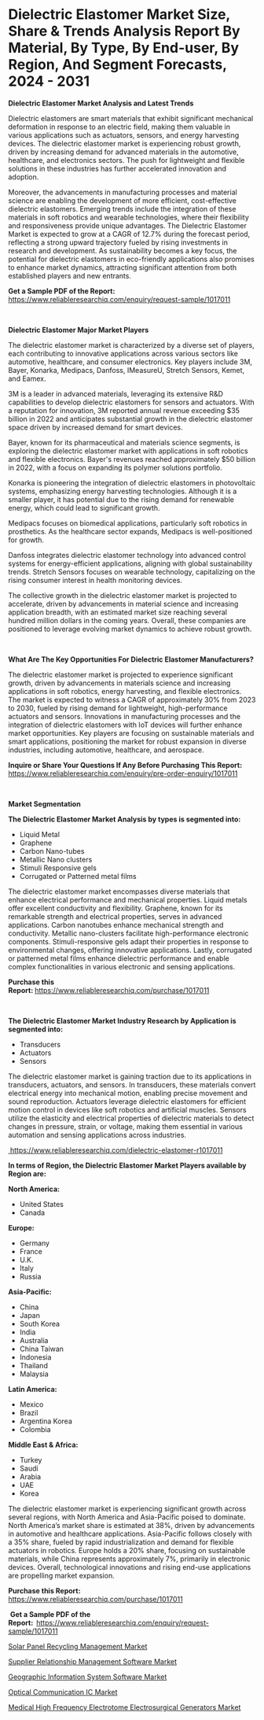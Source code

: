 <p><h1>Dielectric Elastomer Market Size, Share & Trends Analysis Report By Material, By Type, By End-user, By Region, And Segment Forecasts, 2024 - 2031</h1></p><p><strong>Dielectric Elastomer Market Analysis and Latest Trends</strong></p>
<p><p>Dielectric elastomers are smart materials that exhibit significant mechanical deformation in response to an electric field, making them valuable in various applications such as actuators, sensors, and energy harvesting devices. The dielectric elastomer market is experiencing robust growth, driven by increasing demand for advanced materials in the automotive, healthcare, and electronics sectors. The push for lightweight and flexible solutions in these industries has further accelerated innovation and adoption. </p><p>Moreover, the advancements in manufacturing processes and material science are enabling the development of more efficient, cost-effective dielectric elastomers. Emerging trends include the integration of these materials in soft robotics and wearable technologies, where their flexibility and responsiveness provide unique advantages. The Dielectric Elastomer Market is expected to grow at a CAGR of 12.7% during the forecast period, reflecting a strong upward trajectory fueled by rising investments in research and development. As sustainability becomes a key focus, the potential for dielectric elastomers in eco-friendly applications also promises to enhance market dynamics, attracting significant attention from both established players and new entrants.</p></p>
<p><strong>Get a Sample PDF of the Report:&nbsp;</strong> <a href="https://www.reliableresearchiq.com/enquiry/request-sample/1017011?utm_campaign=1834&utm_medium=2&utm_source=Github&utm_content=ia&utm_term=04122024&utm_id=dielectric-elastomer">https://www.reliableresearchiq.com/enquiry/request-sample/1017011</a></p>
<p>&nbsp;</p>
<p><strong>Dielectric Elastomer Major Market Players</strong></p>
<p><p>The dielectric elastomer market is characterized by a diverse set of players, each contributing to innovative applications across various sectors like automotive, healthcare, and consumer electronics. Key players include 3M, Bayer, Konarka, Medipacs, Danfoss, IMeasureU, Stretch Sensors, Kemet, and Eamex.</p><p>3M is a leader in advanced materials, leveraging its extensive R&D capabilities to develop dielectric elastomers for sensors and actuators. With a reputation for innovation, 3M reported annual revenue exceeding $35 billion in 2022 and anticipates substantial growth in the dielectric elastomer space driven by increased demand for smart devices.</p><p>Bayer, known for its pharmaceutical and materials science segments, is exploring the dielectric elastomer market with applications in soft robotics and flexible electronics. Bayer's revenues reached approximately $50 billion in 2022, with a focus on expanding its polymer solutions portfolio.</p><p>Konarka is pioneering the integration of dielectric elastomers in photovoltaic systems, emphasizing energy harvesting technologies. Although it is a smaller player, it has potential due to the rising demand for renewable energy, which could lead to significant growth.</p><p>Medipacs focuses on biomedical applications, particularly soft robotics in prosthetics. As the healthcare sector expands, Medipacs is well-positioned for growth.</p><p>Danfoss integrates dielectric elastomer technology into advanced control systems for energy-efficient applications, aligning with global sustainability trends. Stretch Sensors focuses on wearable technology, capitalizing on the rising consumer interest in health monitoring devices.</p><p>The collective growth in the dielectric elastomer market is projected to accelerate, driven by advancements in material science and increasing application breadth, with an estimated market size reaching several hundred million dollars in the coming years. Overall, these companies are positioned to leverage evolving market dynamics to achieve robust growth.</p></p>
<p>&nbsp;</p>
<p><strong>What Are The Key Opportunities For Dielectric Elastomer Manufacturers?</strong></p>
<p><p>The dielectric elastomer market is projected to experience significant growth, driven by advancements in materials science and increasing applications in soft robotics, energy harvesting, and flexible electronics. The market is expected to witness a CAGR of approximately 30% from 2023 to 2030, fueled by rising demand for lightweight, high-performance actuators and sensors. Innovations in manufacturing processes and the integration of dielectric elastomers with IoT devices will further enhance market opportunities. Key players are focusing on sustainable materials and smart applications, positioning the market for robust expansion in diverse industries, including automotive, healthcare, and aerospace.</p></p>
<p><strong>Inquire or Share Your Questions If Any Before Purchasing This Report:</strong> <a href="https://www.reliableresearchiq.com/enquiry/pre-order-enquiry/1017011?utm_campaign=1834&utm_medium=2&utm_source=Github&utm_content=ia&utm_term=04122024&utm_id=dielectric-elastomer">https://www.reliableresearchiq.com/enquiry/pre-order-enquiry/1017011</a></p>
<p>&nbsp;</p>
<p><strong>Market Segmentation</strong></p>
<p><strong>The Dielectric Elastomer Market Analysis by types is segmented into:</strong></p>
<p><ul><li>Liquid Metal</li><li>Graphene</li><li>Carbon Nano-tubes</li><li>Metallic Nano clusters</li><li>Stimuli Responsive gels</li><li>Corrugated or Patterned metal films</li></ul></p>
<p><p>The dielectric elastomer market encompasses diverse materials that enhance electrical performance and mechanical properties. Liquid metals offer excellent conductivity and flexibility. Graphene, known for its remarkable strength and electrical properties, serves in advanced applications. Carbon nanotubes enhance mechanical strength and conductivity. Metallic nano-clusters facilitate high-performance electronic components. Stimuli-responsive gels adapt their properties in response to environmental changes, offering innovative applications. Lastly, corrugated or patterned metal films enhance dielectric performance and enable complex functionalities in various electronic and sensing applications.</p></p>
<p><strong>Purchase this Report:&nbsp;</strong><a href="https://www.reliableresearchiq.com/purchase/1017011?utm_campaign=1834&utm_medium=2&utm_source=Github&utm_content=ia&utm_term=04122024&utm_id=dielectric-elastomer">https://www.reliableresearchiq.com/purchase/1017011</a></p>
<p>&nbsp;</p>
<p><strong>The Dielectric Elastomer Market Industry Research by Application is segmented into:</strong></p>
<p><ul><li>Transducers</li><li>Actuators</li><li>Sensors</li></ul></p>
<p><p>The dielectric elastomer market is gaining traction due to its applications in transducers, actuators, and sensors. In transducers, these materials convert electrical energy into mechanical motion, enabling precise movement and sound reproduction. Actuators leverage dielectric elastomers for efficient motion control in devices like soft robotics and artificial muscles. Sensors utilize the elasticity and electrical properties of dielectric materials to detect changes in pressure, strain, or voltage, making them essential in various automation and sensing applications across industries.</p></p>
<p><a href="https://www.reliableresearchiq.com/dielectric-elastomer-r1017011?utm_campaign=1834&utm_medium=2&utm_source=Github&utm_content=ia&utm_term=04122024&utm_id=dielectric-elastomer">&nbsp;https://www.reliableresearchiq.com/dielectric-elastomer-r1017011</a></p>
<p><strong>In terms of Region, the Dielectric Elastomer Market Players available by Region are:</strong></p>
<p>
    <p> <strong> North America: </strong>
        <ul>
            <li>United States</li>
            <li>Canada</li>
        </ul>
        </p> 
    <p> <strong> Europe: </strong>
        <ul>
            <li>Germany</li>
            <li>France</li>
            <li>U.K.</li>
            <li>Italy</li>
            <li>Russia</li>
        </ul>
        </p> 
    <p> <strong> Asia-Pacific: </strong>
        <ul>
            <li>China</li>
            <li>Japan</li>
            <li>South Korea</li>
            <li>India</li>
            <li>Australia</li>
            <li>China Taiwan</li>
            <li>Indonesia</li>
            <li>Thailand</li>
            <li>Malaysia</li>
        </ul>
        </p> 
    <p> <strong> Latin America: </strong>
        <ul>
            <li>Mexico</li>
            <li>Brazil</li>
            <li>Argentina Korea</li>
            <li>Colombia</li>
        </ul>
        </p> 
    <p> <strong> Middle East & Africa: </strong>
        <ul>
            <li>Turkey</li>
            <li>Saudi</li>
            <li>Arabia</li>
            <li>UAE</li>
            <li>Korea</li>
        </ul>
    </p>
    </p>
<p><p>The dielectric elastomer market is experiencing significant growth across several regions, with North America and Asia-Pacific poised to dominate. North America’s market share is estimated at 38%, driven by advancements in automotive and healthcare applications. Asia-Pacific follows closely with a 35% share, fueled by rapid industrialization and demand for flexible actuators in robotics. Europe holds a 20% share, focusing on sustainable materials, while China represents approximately 7%, primarily in electronic devices. Overall, technological innovations and rising end-use applications are propelling market expansion.</p></p>
<p><strong>Purchase this Report: </strong><a href="https://www.reliableresearchiq.com/purchase/1017011?utm_campaign=1834&utm_medium=2&utm_source=Github&utm_content=ia&utm_term=04122024&utm_id=dielectric-elastomer">https://www.reliableresearchiq.com/purchase/1017011</a></p>
<p>&nbsp;<strong>Get a Sample PDF of the Report:&nbsp;&nbsp;</strong><a href="https://www.reliableresearchiq.com/enquiry/request-sample/1017011?utm_campaign=1834&utm_medium=2&utm_source=Github&utm_content=ia&utm_term=04122024&utm_id=dielectric-elastomer">https://www.reliableresearchiq.com/enquiry/request-sample/1017011</a></p>
<p><strong></strong></p>
<p><p><a href="https://www.linkedin.com/pulse/solar-panel-recycling-management-market-size-expansion-analysis-6qtoe?utm_campaign=1834&utm_medium=2&utm_source=Github&utm_content=ia&utm_term=04122024&utm_id=dielectric-elastomer">Solar Panel Recycling Management Market</a></p><p><a href="https://www.linkedin.com/pulse/market-dynamics-supplier-relationship-management-software-2yove?utm_campaign=1834&utm_medium=2&utm_source=Github&utm_content=ia&utm_term=04122024&utm_id=dielectric-elastomer">Supplier Relationship Management Software Market</a></p><p><a href="https://www.linkedin.com/pulse/resilient-growth-expected-global-geographic-information-ryp2e?utm_campaign=1834&utm_medium=2&utm_source=Github&utm_content=ia&utm_term=04122024&utm_id=dielectric-elastomer">Geographic Information System Software Market</a></p><p><a href="https://issuu.com/reportprime-2/docs/optical-communication-ic-market-size-2030.pptx?utm_campaign=1834&utm_medium=2&utm_source=Github&utm_content=ia&utm_term=04122024&utm_id=dielectric-elastomer">Optical Communication IC Market</a></p><p><a href="https://issuu.com/reportprime-2/docs/medical-high-frequency-electrotome-electrosurgical?utm_campaign=1834&utm_medium=2&utm_source=Github&utm_content=ia&utm_term=04122024&utm_id=dielectric-elastomer">Medical High Frequency Electrotome Electrosurgical Generators Market</a></p></p>